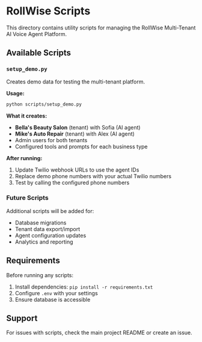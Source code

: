 # RollWise Scripts

This directory contains utility scripts for managing the RollWise Multi-Tenant AI Voice Agent Platform.

## Available Scripts

### `setup_demo.py`

Creates demo data for testing the multi-tenant platform.

**Usage:**
```bash
python scripts/setup_demo.py
```

**What it creates:**
- **Bella's Beauty Salon** (tenant) with Sofia (AI agent)
- **Mike's Auto Repair** (tenant) with Alex (AI agent)
- Admin users for both tenants
- Configured tools and prompts for each business type

**After running:**
1. Update Twilio webhook URLs to use the agent IDs
2. Replace demo phone numbers with your actual Twilio numbers
3. Test by calling the configured phone numbers

### Future Scripts

Additional scripts will be added for:
- Database migrations
- Tenant data export/import
- Agent configuration updates
- Analytics and reporting

## Requirements

Before running any scripts:
1. Install dependencies: `pip install -r requirements.txt`
2. Configure `.env` with your settings
3. Ensure database is accessible

## Support

For issues with scripts, check the main project README or create an issue.